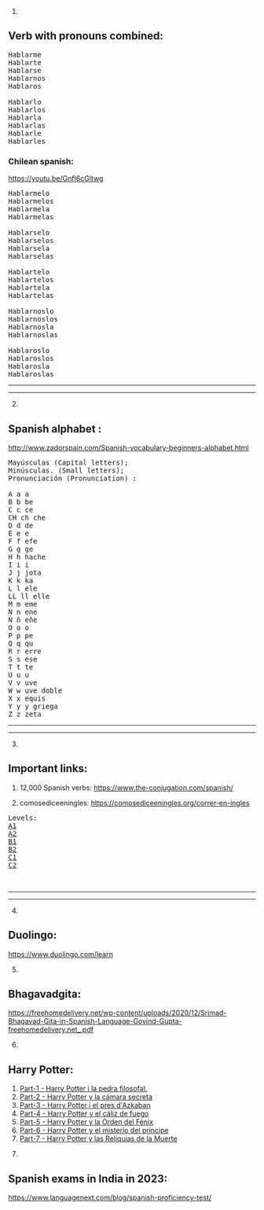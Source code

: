 1.

## Verb with pronouns combined:

<pre>
Hablarme
Hablarte
Hablarse
Hablarnos
Hablaros

Hablarlo
Hablarlos
Hablarla
Hablarlas
Hablarle
Hablarles
</pre>

### Chilean spanish:

https://youtu.be/GnfI6cGltwg

<pre>
Hablarmelo
Hablarmelos
Hablarmela
Hablarmelas

Hablarselo
Hablarselos
Hablarsela
Hablarselas

Hablartelo
Hablartelos
Hablartela
Hablartelas

Hablarnoslo
Hablarnoslos
Hablarnosla
Hablarnoslas

Hablaroslo
Hablaroslos
Hablarosla
Hablaroslas
</pre>

<hr>
<hr>

2.

## Spanish alphabet :

http://www.zadorspain.com/Spanish-vocabulary-beginners-alphabet.html

<pre>
Mayúsculas (Capital letters);
Minúsculas. (Small letters);
Pronunciación (Pronunciation) :

A a a
B b be
C c ce
CH ch che
D d de
E e e
F f efe
G g ge
H h hache
I i i
J j jota
K k ka
L l ele
LL ll elle
M m eme
N n ene
Ñ ñ eñe
O o o
P p pe
Q q qu
R r erre
S s ese
T t te
U u u
V v uve
W w uve doble
X x equis
Y y y griega
Z z zeta
</pre>

<hr>
<hr>

3.

## Important links:

1. 12,000 Spanish verbs:
   https://www.the-conjugation.com/spanish/

2. comosediceeningles:
   https://comosediceeningles.org/correr-en-ingles

<pre>
Levels:
<a href="https://www.pdfdrive.com/preparaci%C3%B3n-al-dele-nivel-a1-e186778215.html">A1</a>
<a href="https://www.pdfdrive.com/preparaci%C3%B3n-al-dele-nivel-a2-e186240251.html">A2</a>
<a href="https://www.pdfdrive.com/preparaci%C3%B3n-al-diploma-espa%C3%B1ol-dele-nivel-b1-e186462144.html">B1</a>
<a href="https://www.pdfdrive.com/preparaci%C3%B3n-al-diploma-espa%C3%B1ol-dele-nivel-b2-e186719499.html">B2</a>
<a href="https://www.pdfdrive.com/preparaci%C3%B3n-al-diploma-espa%C3%B1ol-dele-nivel-c1-nueva-edici%C3%B3n-d186845618.html">C1</a>
<a href="https://www.pdfdrive.com/preparaci%C3%B3n-al-diploma-espa%C3%B1ol-dele-c2-nueva-edici%C3%B3n-e187328261.html">C2</a>


</pre>

<hr>
<hr>

4.

## Duolingo:

https://www.duolingo.com/learn

5.

## Bhagavadgita:

https://freehomedelivery.net/wp-content/uploads/2020/12/Srimad-Bhagavad-Gita-in-Spanish-Language-Govind-Gupta-freehomedelivery.net_.pdf

6.

## Harry Potter:

<ol>
<li><a href="https://bibliotecaia.ism.edu.ec/Repo-book/h/HarryPotterylaPiedraFilosofal.pdf">Part-1 - Harry Potter i la pedra filosofal. </a></li>
<li><a href="https://docs.google.com/viewer?a=v&pid=sites&srcid=ZGVmYXVsdGRvbWFpbnxkZXNjYXJnYXNjYXphZG9yZXNkZWxpYnJvc3xneDo3ZmY5MjIzYjAwNTdiZGZk">Part-2 - Harry Potter y la cámara secreta </a></li>
<li><a href="https://tavapy.gov.py/biblioteca/wp-content/uploads/2022/03/RowlingJ-Harry-Potter-y-el-prisionero-de-Azkaban-III.pdf">Part-3 - Harry Potter i el pres d'Azkaban </a></li>
<li><a href="https://usercontent.one/wp/www.puro-geek.com/wp-content/uploads/2021/11/Harry-Potter-y-el-caliz-de-fuego.pdf?media=1630018077">Part-4 - Harry Potter y el cáliz de fuego </a></li>
<li><a href="https://docs.google.com/viewer?a=v&pid=sites&srcid=ZGVmYXVsdGRvbWFpbnxkZXNjYXJnYXNjYXphZG9yZXNkZWxpYnJvc3xneDo3NjQ5ZDFhNGYyMDE0OWMx">Part-5 - Harry Potter y la Orden del Fénix </a></li>
<li><a href="https://escuela73abasto.files.wordpress.com/2020/11/harry-potter-y-el-misterio-del-principe-j.-k.-rowling.pdf">Part-6 - Harry Potter y el misterio del príncipe </a></li>
<li><a href="http://aplicaciones.bibliolatino.com/bitstream/bibliolatino/727/1/harry%20potter%20y%20las%20reliquias%20de%20la%20muerte.pdf">Part-7 - Harry Potter y las Reliquias de la Muerte </a></li>
</ol>

7.

## Spanish exams in India in 2023:

https://www.languagenext.com/blog/spanish-proficiency-test/
